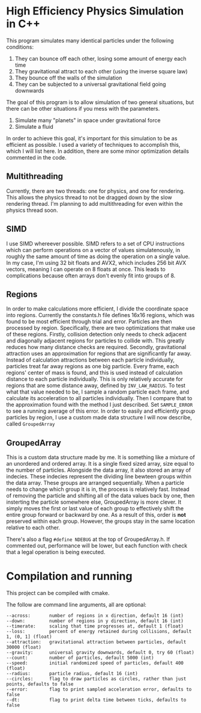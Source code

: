 # High Efficiency Physics Simulation in C++

This program simulates many identical particles under the following conditions:
1. They can bounce off each other, losing some amount of energy each time
2. They gravitational attract to each other (using the inverse square law)
3. They bounce off the walls of the simulation
4. They can be subjected to a universal gravitational field going downwards

The goal of this program is to allow simulation of two general situations, but there can be other situations if you mess with the parameters.
1. Simulate many "planets" in space under gravitational force
2. Simulate a fluid

In order to achieve this goal, it's important for this simulation to be as efficient as possible.
I used a variety of techniques to accomplish this, which I will list here.
In addition, there are some minor optimization details commented in the code.

## Multithreading
Currently, there are two threads: one for physics, and one for rendering. This allows the physics thread to not be dragged down by the slow rendering thread.
I'm planning to add multithreading for even within the physics thread soon.

## SIMD
I use SIMD whereever possible. SIMD refers to a set of CPU instructions which can perform operations on a vector of values simulatenously, in roughly the same amount of time as doing the operation on a single value. In my case, I'm using 32 bit floats and AVX2, which includes 256 bit AVX vectors, meaning I can operate on 8 floats at once. This leads to complications because often arrays don't evenly fit into groups of 8.

## Regions
In order to make calculations more efficient, I divide the coordinate space into regions. Currently the constants.h file defines 16x16 regions, which was found to be most efficient through trial and error. Particles are then processed by region. Specifically, there are two optimizations that make use of these regions. Firstly, collision detection only needs to check adjacent and diagonally adjacent regions for particles to collide with. This greatly reduces how many distance checks are required. Secondly, gravitational attraction uses an approximation for regions that are significantly far away. Instead of calculation attractions between each particle individually, particles treat far away regions as one big particle. Every frame, each regions' center of mass is found, and this is used instead of calculation distance to each particle individually. This is only relatively accurate for regions that are some distance away, defined by `INV_LAW_RADIUS`. To test what that value needed to be, I sample a random particle each frame, and calculate its acceleration to all particles individually. Then I compare that to the approximation found with the method I just described. Set `SAMPLE_ERROR` to see a running average of this error. In order to easily and efficiently group particles by region, I use a custom made data structure I will now describe, called `GroupedArray`

## GroupedArray
This is a custom data structure made by me. It is something like a mixture of an unordered and ordered array. It is a single fixed sized array, size equal to the number of particles. Alongside the data array, it also stored an array of indecies. These indecies represent the dividing line bewteen groups within the data array. These groups are arranged sequentially. When a particle needs to change which group it is in, the process is relatively fast. Instead of removing the particle and shifting all of the data values back by one, then insterting the particle somewhere else, GroupedArray is more clever. It simply moves the first or last value of each group to effectively shift the entire group forward or backward by one. As a result of this, order is **not** preserved within each group. However, the groups stay in the same location relative to each other.

There's also a flag `#define NDEBUG` at the top of GroupedArray.h. If commented out, performance will be lower, but each function with check that a legal operation is being executed.

# Compilation and running
This project can be compiled with cmake.

The follow are command line arguments, all are optional:

	--across:		number of regions in x direction, default 16 (int)
	--down:			number of regions in y direction, default 16 (int)
	--timerate:		scaling that time progresses at, default 1 (float)
	--loss:			percent of energy retained during collisions, default 1, (0, 1] (float)
	--attraction:	gravitational attraction between particles, default 30000 (float)
	--gravity:		universal gravity downwards, default 0, try 60 (float)
	--count:		number of particles, default 5000 (int)
	--speed:		initial randomized speed of particles, default 400 (float)
	--radius:		particle radius, default 16 (int)
	--circles:		flag to draw particles as circles, rather than just points, defaults to false
	--error:		flag to print sampled acceleration error, defaults to false
	--dt:			flag to print delta time between ticks, defaults to false